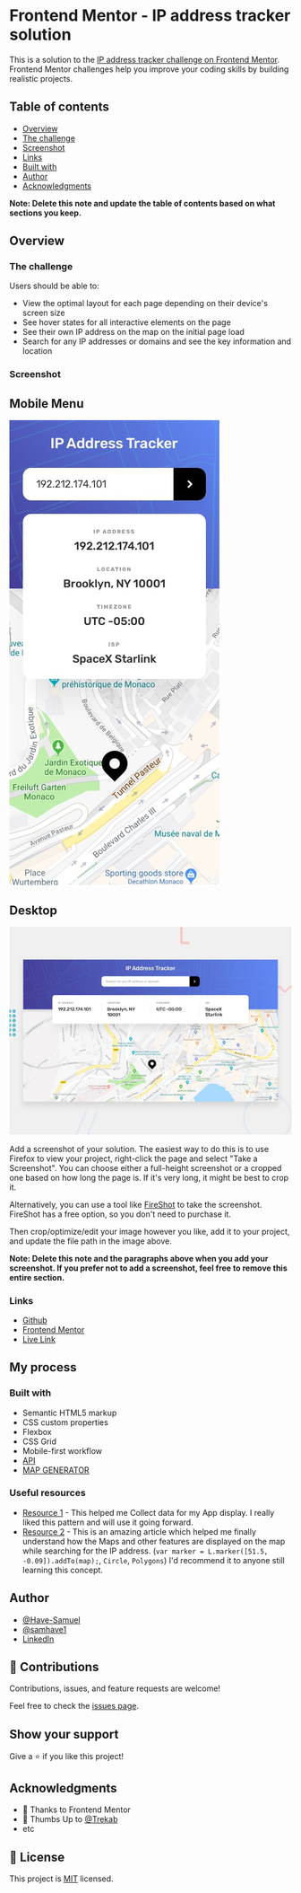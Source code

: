 # Frontend Mentor - IP address tracker solution

This is a solution to the [IP address tracker challenge on Frontend Mentor](https://www.frontendmentor.io/challenges/ip-address-tracker-I8-0yYAH0). Frontend Mentor challenges help you improve your coding skills by building realistic projects.

## Table of contents
- [Overview](#overview)
- [The challenge](#the-challenge)
- [Screenshot](#screenshot)
- [Links](#links)
- [Built with](#built-with)
- [Author](#author)
- [Acknowledgments](#acknowledgments)

**Note: Delete this note and update the table of contents based on what sections you keep.**

## Overview

### The challenge

Users should be able to:

- View the optimal layout for each page depending on their device's screen size
- See hover states for all interactive elements on the page
- See their own IP address on the map on the initial page load
- Search for any IP addresses or domains and see the key information and location

### Screenshot

## Mobile Menu

![](./design/mobile-design.jpg)

## Desktop

![](./design/desktop-preview.jpg)

Add a screenshot of your solution. The easiest way to do this is to use Firefox to view your project, right-click the page and select "Take a Screenshot". You can choose either a full-height screenshot or a cropped one based on how long the page is. If it's very long, it might be best to crop it.

Alternatively, you can use a tool like [FireShot](https://getfireshot.com/) to take the screenshot. FireShot has a free option, so you don't need to purchase it.

Then crop/optimize/edit your image however you like, add it to your project, and update the file path in the image above.

**Note: Delete this note and the paragraphs above when you add your screenshot. If you prefer not to add a screenshot, feel free to remove this entire section.**

### Links

- [Github](https://github.com/Have-Samuel/ip-Address-Tracker)
- [Frontend Mentor](https://www.frontendmentor.io/profile/Have-Samuel)
- [Live Link](https://have-samuel.github.io/ip-Address-Tracker/)

## My process

### Built with

- Semantic HTML5 markup
- CSS custom properties
- Flexbox
- CSS Grid
- Mobile-first workflow
- [API](https://geo.ipify.org/docs)
- [MAP GENERATOR](LeafletJS)

### Useful resources

- [Resource 1](https://geo.ipify.org/docs) - This helped me Collect data for my App display. I really liked this pattern and will use it going forward.
- [Resource 2](LeafletJS) - This is an amazing article which helped me finally understand how the Maps and other features are displayed on the map while searching for the IP address. (`var marker = L.marker([51.5, -0.09]).addTo(map);`, `Circle`, `Polygons`) I'd recommend it to anyone still learning this concept.

## Author

- [@Have-Samuel](https://www.frontendmentor.io/profile/Have-Samuel)
- [@samhave1](https://twitter.com/samhave1)
- [LinkedIn](https://www.linkedin.com/in/have-samuel/)

## 🤝 Contributions

Contributions, issues, and feature requests are welcome!

Feel free to check the [issues page](https://github.com/Have-Samuel/ip-Address-Tracker/issues).

## Show your support

Give a ⭐️ if you like this project!

## Acknowledgments

- 🎉 Thanks to Frontend Mentor
- 👋 Thumbs Up to [@Trekab](https://github.com/trekab)
- etc

## 📝 License

This project is [MIT](./MIT.md) licensed.
